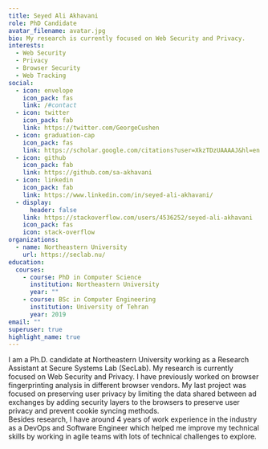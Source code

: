 ```yaml
---
title: Seyed Ali Akhavani
role: PhD Candidate
avatar_filename: avatar.jpg
bio: My research is currently focused on Web Security and Privacy.
interests:
  - Web Security
  - Privacy
  - Browser Security
  - Web Tracking
social:
  - icon: envelope
    icon_pack: fas
    link: /#contact
  - icon: twitter
    icon_pack: fab
    link: https://twitter.com/GeorgeCushen
  - icon: graduation-cap
    icon_pack: fas
    link: https://scholar.google.com/citations?user=XkzTDzUAAAAJ&hl=en
  - icon: github
    icon_pack: fab
    link: https://github.com/sa-akhavani
  - icon: linkedin
    icon_pack: fab
    link: https://www.linkedin.com/in/seyed-ali-akhavani/
  - display:
      header: false
    link: https://stackoverflow.com/users/4536252/seyed-ali-akhavani
    icon_pack: fas
    icon: stack-overflow
organizations:
  - name: Northeastern University
    url: https://seclab.nu/
education:
  courses:
    - course: PhD in Computer Science
      institution: Northeastern University
      year: ""
    - course: BSc in Computer Engineering
      institution: University of Tehran
      year: 2019
email: ""
superuser: true
highlight_name: true
---
```

I am a Ph.D. candidate at Northeastern University working as a Research Assistant at Secure Systems Lab (SecLab). My research is currently focused on Web Security and Privacy. I have previously worked on browser fingerprinting analysis in different browser vendors. My last project was focused on preserving user privacy by limiting the data shared between ad exchanges by adding security layers to the browsers to preserve user privacy and prevent cookie syncing methods.\
Besides research, I have around 4 years of work experience in the industry as a DevOps and Software Engineer which helped me improve my technical skills by working in agile teams with lots of technical challenges to explore.